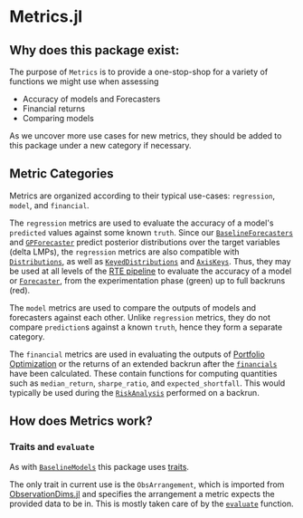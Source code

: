 # Metrics.jl


## Why does this package exist:
The purpose of `Metrics` is to provide a one-stop-shop for a variety of functions we might use when assessing
 - Accuracy of models and Forecasters
 - Financial returns
 - Comparing models

As we uncover more use cases for new metrics, they should be added to this package under a new category if necessary.

## Metric Categories

Metrics are organized according to their typical use-cases: `regression`, `model`, and `financial`.

The `regression` metrics are used to evaluate the accuracy of a model's `predicted` values against some known `truth`.
Since our [`BaselineForecasters`](https://gitlab.invenia.ca/invenia/BaselineForecasters.jl) and [`GPForecaster`](https://gitlab.invenia.ca/research/GPForecaster.jl) predict posterior distributions over the target variables (delta LMPs), the `regression` metrics are also compatible with [`Distributions`](https://github.com/JuliaStats/Distributions.jl), as well as [`KeyedDistributions`](https://github.com/invenia/KeyedDistributions.jl) and [`AxisKeys`](https://github.com/mcabbott/AxisKeys.jl).
Thus, they may be used at all levels of the [RTE pipeline](https://gitlab.invenia.ca/invenia/wiki/blob/master/research/research-testing-environment.md#design) to evaluate the accuracy of a model or [`Forecaster`](https://gitlab.invenia.ca/invenia/Forecasters.jl), from the experimentation phase (green) up to full backruns (red).

The `model` metrics are used to compare the outputs of models and forecasters against each other.
Unlike `regression` metrics, they do not compare `prediction`s against a known `truth`, hence they form a separate category.

The `financial` metrics are used in evaluating the outputs of [Portfolio Optimization](https://gitlab.invenia.ca/invenia/PortfolioOptimizers.jl) or the returns of an extended backrun after the [`financials`](https://invenia.pages.invenia.ca/monitoring/BidFinance.jl/pages/api/#BidFinance.get_financials-Tuple{S3DB.AbstractClient,TimeZones.ZonedDateTime,Bids.FixedDataFrame,ElectricityMarkets.Market}) have been calculated.
These contain functions for computing quantities such as `median_return`, `sharpe_ratio`, and `expected_shortfall`.
This would typically be used during the [`RiskAnalysis`](https://gitlab.invenia.ca/invenia/RiskAnalysis.jl) performed on a backrun.

## How does Metrics work?

### Traits and `evaluate`

As with [`BaselineModels`](https://gitlab.invenia.ca/research/BaselineModels.jl) this package uses [traits](https://white.ucc.asn.au/2018/10/03/Dispatch,-Traits-and-Metaprogramming-Over-Reflection.html).

The only trait in current use is the `ObsArrangement`, which is imported from [ObservationDims.jl](https://github.com/invenia/ObservationDims.jl) and specifies the arrangement a metric expects the provided data to be in.
This is mostly taken care of by the [`evaluate`](@ref) function.
